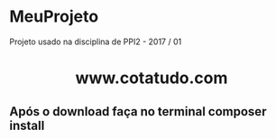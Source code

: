 # MeuProjeto
Projeto usado na disciplina de PPI2 - 2017 / 01
<center><h1>www.cotatudo.com</h1></center>
<h2>Após o download faça no terminal composer install</h2>

